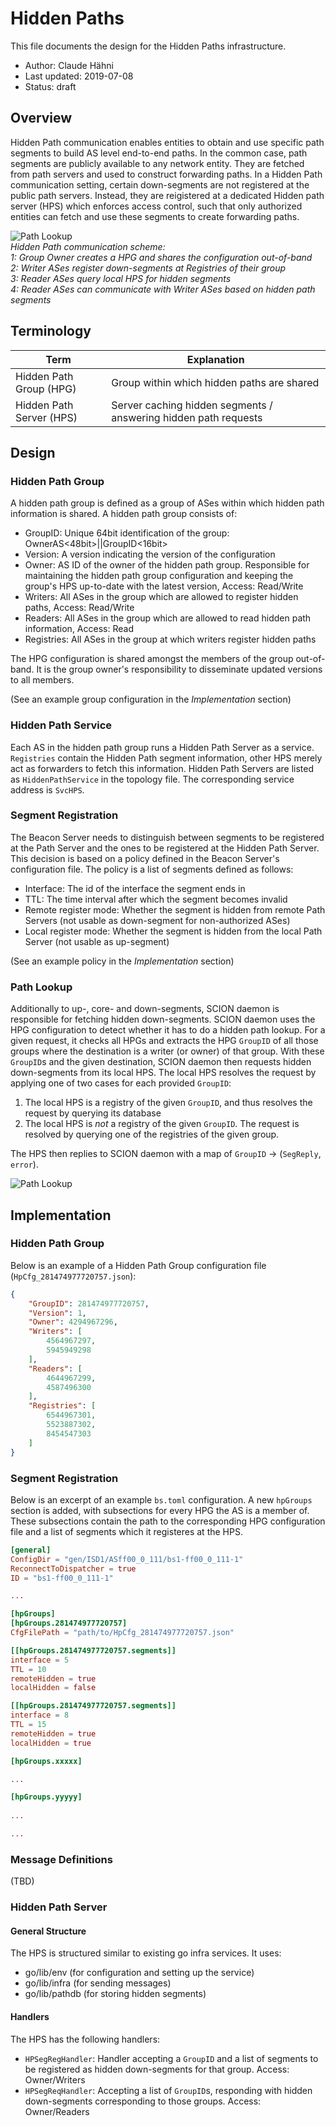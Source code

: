 # Hidden Paths

This file documents the design for the Hidden Paths infrastructure.

- Author: Claude Hähni
- Last updated: 2019-07-08
- Status: draft

## Overview

Hidden Path communication enables entities to obtain and use specific path segments to build AS level end-to-end paths. In the common case, path segments are publicly available to any network entity. They are fetched from path servers and used to construct forwarding paths. In a Hidden Path communication setting, certain down-segments are not registered at the public path servers. Instead, they are reigistered at a dedicated Hidden path server (HPS) which enforces access control, such that only authorized entities can fetch and use these segments to create forwarding paths.

![Path Lookup](fig/hidden_paths/HiddenPath.png)  
*Hidden Path communication scheme:*  
*1: Group Owner creates a HPG and shares the configuration out-of-band*  
*2: Writer ASes register down-segments at Registries of their group*  
*3: Reader ASes query local HPS for hidden segments*  
*4: Reader ASes can communicate with Writer ASes based on hidden path segments*

## Terminology

| Term                     | Explanation                                                     |
| ------------------------ | --------------------------------------------------------------- |
| Hidden Path Group (HPG)  | Group within which hidden paths are shared                      |
| Hidden Path Server (HPS) | Server caching hidden segments / answering hidden path requests |

## Design

### Hidden Path Group

A hidden path group is defined as a group of ASes within which hidden path information is shared. A hidden path group consists of:
- GroupID: Unique 64bit identification of the group: OwnerAS<48bit>||GroupID<16bit>
- Version: A version indicating the version of the configuration
- Owner: AS ID of the owner of the hidden path group. Responsible for maintaining the hidden path group configuration and keeping the group's HPS up-to-date with the latest version, Access: Read/Write
- Writers: All ASes in the group which are allowed to register hidden paths, Access: Read/Write
- Readers: All ASes in the group which are allowed to read hidden path information, Access: Read
- Registries: All ASes in the group at which writers register hidden paths

The HPG configuration is shared amongst the members of the group out-of-band. It is the group owner's responsibility to disseminate updated versions to all members.

(See an example group configuration in the *Implementation* section)

### Hidden Path Service

Each AS in the hidden path group runs a Hidden Path Server as a service. `Registries` contain the Hidden Path segment information, other HPS merely act as forwarders to fetch this information. Hidden Path Servers are listed as `HiddenPathService` in the topology file. The corresponding service address is `SvcHPS`.

### Segment Registration

The Beacon Server needs to distinguish between segments to be registered at the Path Server and the ones to be registered at the Hidden Path Server.
This decision is based on a policy defined in the Beacon Server's configuration file. The policy is a list of segments defined as follows:
- Interface: The id of the interface the segment ends in
- TTL:  The time interval after which the segment becomes invalid
- Remote register mode: Whether the segment is hidden from remote Path Servers (not usable as down-segment for non-authorized ASes)
- Local register mode: Whether the segment is hidden from the local Path Server (not usable as up-segment)

(See an example policy in the *Implementation* section)

### Path Lookup

Additionally to up-, core- and down-segments, SCION daemon is responsible for fetching hidden down-segments. SCION daemon uses the HPG configuration to detect whether it has to do a hidden path lookup. For a given request, it checks all HPGs and extracts the HPG `GroupID` of all those groups where the destination is a writer (or owner) of that group. With these `GroupID`s and the given destination, SCION daemon then requests hidden down-segments from its local HPS. The local HPS resolves the request by applying one of two cases for each provided `GroupID`:
1. The local HPS is a registry of the given `GroupID`, and thus resolves the request by querying its database
2. The local HPS is *not* a registry of the given `GroupID`. The request is resolved by querying one of the registries of the given group.

The HPS then replies to SCION daemon with a map of `GroupID` -> (`SegReply`, `error`).

![Path Lookup](fig/hidden_paths/PathLookup.png)

## Implementation

### Hidden Path Group

Below is an example of a Hidden Path Group configuration file (`HpCfg_281474977720757.json`):

```json
{
	"GroupID": 281474977720757,
	"Version": 1,
	"Owner": 4294967296,
	"Writers": [
		4564967297,
		5945949298
	],
	"Readers": [
		4644967299,
		4587496300
	],
	"Registries": [
		6544967301,
		5523887302,
		8454547303
	]
}
```

### Segment Registration

Below is an excerpt of an example `bs.toml` configuration. A new `hpGroups` section is added, with subsections for every HPG the AS is a member of. These subsections contain the path to the corresponding HPG configuration file and a list of segments which it registeres at the HPS.

```toml
[general]
ConfigDir = "gen/ISD1/ASff00_0_111/bs1-ff00_0_111-1"
ReconnectToDispatcher = true
ID = "bs1-ff00_0_111-1"

...

[hpGroups]
[hpGroups.281474977720757]
CfgFilePath = "path/to/HpCfg_281474977720757.json"

[[hpGroups.281474977720757.segments]]
interface = 5
TTL = 10
remoteHidden = true
localHidden = false

[[hpGroups.281474977720757.segments]]
interface = 8
TTL = 15
remoteHidden = true
localHidden = true 

[hpGroups.xxxxx]

...

[hpGroups.yyyyy]
    
...   

...
```

### Message Definitions

(TBD)

### Hidden Path Server

#### General Structure

The HPS is structured similar to existing go infra services. It uses:
- go/lib/env (for configuration and setting up the service)
- go/lib/infra (for sending messages)
- go/lib/pathdb (for storing hidden segments)

#### Handlers

The HPS has the following handlers:
- `HPSegRegHandler`: Handler accepting a `GroupID` and a list of segments to be registered as hidden down-segments for that group. Access: Owner/Writers
- `HPSegReqHandler`: Accepting a list of `GroupID`s, responding with hidden down-segments corresponding to those groups. Access: Owner/Readers